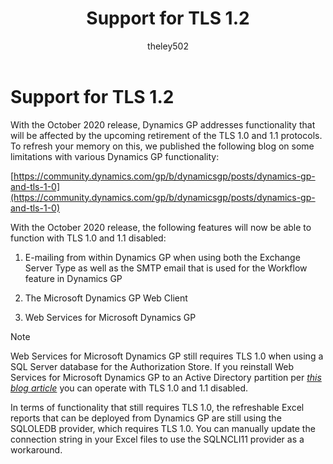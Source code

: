 ﻿---
title: Support for TLS 1.2 
description: New in October 2020 - Support for TLS 1.2
ms.date: 10/01/2020
ms.topic: article
ms.prod: dynamics-gp
author: theley502
ms.author: theley
manager: edupont
---

# Support for TLS 1.2

With the October 2020 release, Dynamics GP addresses functionality that will be affected by the upcoming retirement of the TLS 1.0 and 1.1 protocols. To refresh your memory on this, we published the following blog on some limitations with various Dynamics GP functionality:

[https://community.dynamics.com/gp/b/dynamicsgp/posts/dynamics-gp-and-tls-1-0](https://community.dynamics.com/gp/b/dynamicsgp/posts/dynamics-gp-and-tls-1-0)

With the October 2020 release, the following features will now be able to function with TLS 1.0 and 1.1 disabled:

1. E-mailing from within Dynamics GP when using both the Exchange Server Type as well as the SMTP email that is used for the Workflow feature in Dynamics GP

2. The Microsoft Dynamics GP Web Client

3. Web Services for Microsoft Dynamics GP

> [!NOTE]
> Web Services for Microsoft Dynamics GP still requires TLS 1.0 when using a SQL Server database for the Authorization Store. If you reinstall Web Services for Microsoft Dynamics GP to an Active Directory partition per [*this blog article*](https://community.dynamics.com/gp/b/dynamicsgp/posts/microsoft-dynamics-gp-web-services---how-to-setup-an-active-directory-security-store) you can operate with TLS 1.0 and 1.1 disabled.

In terms of functionality that still requires TLS 1.0, the refreshable Excel reports that can be deployed from Dynamics GP are still using the SQLOLEDB provider, which requires TLS 1.0. You can manually update the connection string in your Excel files to use the SQLNCLI11 provider as a workaround.
